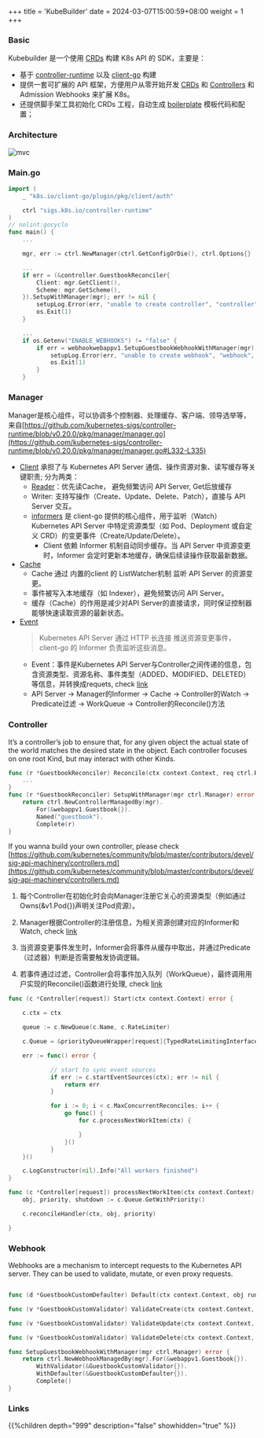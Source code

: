 +++
title = 'KubeBuilder'
date = 2024-03-07T15:00:59+08:00
weight = 1
+++

### Basic 
Kubebuilder 是一个使用 [CRDs](https://kubernetes.io/zh-cn/docs/concepts/extend-kubernetes/api-extension/custom-resources/) 构建 K8s API 的 SDK，主要是：

- 基于 [controller-runtime](https://github.com/kubernetes-sigs/controller-runtime) 以及 [client-go](https://github.com/kubernetes/client-go) 构建
- 提供一套可扩展的 API 框架，方便用户从零开始开发 [CRDs](https://kubernetes.io/docs/concepts/extend-kubernetes/api-extension/custom-resources/) 和 [Controllers](https://kubernetes.io/docs/concepts/architecture/controller/) 和 Admission Webhooks 来扩展 K8s。
- 还提供脚手架工具初始化 CRDs 工程，自动生成 [boilerplate](https://github.com/kubernetes-sigs/kubebuilder/blob/master/docs/book/src/reference/boilerplate.md) 模板代码和配置；



### Architecture
![mvc](../../../images/content/kubernetes/kubebuilder_arch.png)

### Main.go
```go
import (
	_ "k8s.io/client-go/plugin/pkg/client/auth"

	ctrl "sigs.k8s.io/controller-runtime"
)
// nolint:gocyclo
func main() {
    ...

    mgr, err := ctrl.NewManager(ctrl.GetConfigOrDie(), ctrl.Options{}

    ...
    if err = (&controller.GuestbookReconciler{
        Client: mgr.GetClient(),
        Scheme: mgr.GetScheme(),
    }).SetupWithManager(mgr); err != nil {
        setupLog.Error(err, "unable to create controller", "controller", "Guestbook")
        os.Exit(1)
    }

    ...
    if os.Getenv("ENABLE_WEBHOOKS") != "false" {
        if err = webhookwebappv1.SetupGuestbookWebhookWithManager(mgr); err != nil {
            setupLog.Error(err, "unable to create webhook", "webhook", "Guestbook")
            os.Exit(1)
        }
    }
```

### Manager
Manager是核心组件，可以协调多个控制器、处理缓存、客户端、领导选举等，来自[https://github.com/kubernetes-sigs/controller-runtime/blob/v0.20.0/pkg/manager/manager.go](https://github.com/kubernetes-sigs/controller-runtime/blob/v0.20.0/pkg/manager/manager.go#L332-L335)
- [Client](https://github.com/kubernetes-sigs/controller-runtime/blob/main/pkg/client/interfaces.go#L164-L178) 承担了与 Kubernetes API Server 通信、操作资源对象、读写缓存等关键职责; 分为两类：
    - [Reader](https://github.com/kubernetes-sigs/controller-runtime/blob/main/pkg/client/client.go#L333-L352)：优先读Cache， 避免频繁访问 API Server, Get后放缓存
    - Writer: 支持写操作（Create、Update、Delete、Patch），直接与 API Server 交互。
    - [informers](https://github.com/kubernetes-sigs/controller-runtime/blob/main/pkg/cache/internal/informers.go) 是 client-go 提供的核心组件，用于监听（Watch）Kubernetes API Server 中特定资源类型（如 Pod、Deployment 或自定义 CRD）的变更事件（Create/Update/Delete）。
        * Client 依赖 Informer 机制自动同步缓存。当 API Server 中资源变更时，Informer 会定时更新本地缓存，确保后续读操作获取最新数据。
- [Cache](https://github.com/kubernetes-sigs/controller-runtime/blob/v0.20.0/pkg/cache/informer_cache.go)
    * Cache 通过 内置的client 的 ListWatcher机制 监听 API Server 的资源变更。
    * 事件被写入本地缓存（如 Indexer），避免频繁访问 API Server。
    * 缓存（Cache）的作用是减少对API Server的直接请求，同时保证控制器能够快速读取资源的最新状态。
- [Event](https://github.com/kubernetes-sigs/controller-runtime/blob/v0.20.0/pkg/event/event.go)
    > Kubernetes API Server 通过 HTTP 长连接 推送资源变更事件，client-go 的 Informer 负责监听这些消息。
    * Event：事件是Kubernetes API Server与Controller之间传递的信息，包含资源类型、资源名称、事件类型（ADDED、MODIFIED、DELETED）等信息，并转换成requets, check [link](https://github.com/kubernetes-sigs/controller-runtime/blob/main/pkg/handler/enqueue.go#L56-L59)
    * API Server → Manager的Informer → Cache → Controller的Watch → Predicate过滤 → WorkQueue →  Controller的Reconcile()方法


### Controller
It’s a controller’s job to ensure that, for any given object the actual state of the world matches the desired state in the object. Each controller focuses on one root Kind, but may interact with other Kinds.
```go
func (r *GuestbookReconciler) Reconcile(ctx context.Context, req ctrl.Request) (ctrl.Result, error) {
    ...
}
func (r *GuestbookReconciler) SetupWithManager(mgr ctrl.Manager) error {
	return ctrl.NewControllerManagedBy(mgr).
		For(&webappv1.Guestbook{}).
		Named("guestbook").
		Complete(r)
}
```
If you wanna build your own controller, please check [https://github.com/kubernetes/community/blob/master/contributors/devel/sig-api-machinery/controllers.md](https://github.com/kubernetes/community/blob/master/contributors/devel/sig-api-machinery/controllers.md)

1. 每个Controller在初始化时会向Manager注册它关心的资源类型（例如通过Owns(&v1.Pod{})声明关注Pod资源）。

2. Manager根据Controller的注册信息，为相关资源创建对应的Informer和Watch, check [link](https://github.com/kubernetes-sigs/controller-runtime/blob/main/pkg/builder/controller.go#L180-L200)

3. 当资源变更事件发生时，Informer会将事件从缓存中取出，并通过Predicate（过滤器）判断是否需要触发协调逻辑。

4. 若事件通过过滤，Controller会将事件加入队列（WorkQueue），最终调用用户实现的Reconcile()函数进行处理, check [link](https://github.com/kubernetes-sigs/controller-runtime/blob/main/pkg/internal/controller/controller.go#L148-L218)

```go
func (c *Controller[request]) Start(ctx context.Context) error {

	c.ctx = ctx

	queue := c.NewQueue(c.Name, c.RateLimiter)

    c.Queue = &priorityQueueWrapper[request]{TypedRateLimitingInterface: queue}

	err := func() error {

            // start to sync event sources
            if err := c.startEventSources(ctx); err != nil {
                return err
            }

            for i := 0; i < c.MaxConcurrentReconciles; i++ {
                go func() {
                    for c.processNextWorkItem(ctx) {

                    }
                }()
            }
	}()

	c.LogConstructor(nil).Info("All workers finished")
}
```

```go
func (c *Controller[request]) processNextWorkItem(ctx context.Context) bool {
	obj, priority, shutdown := c.Queue.GetWithPriority()

	c.reconcileHandler(ctx, obj, priority)

}
```

### Webhook
Webhooks are a mechanism to intercept requests to the Kubernetes API server. They can be used to validate, mutate, or even proxy requests.
```go

func (d *GuestbookCustomDefaulter) Default(ctx context.Context, obj runtime.Object) error {}

func (v *GuestbookCustomValidator) ValidateCreate(ctx context.Context, obj runtime.Object) (admission.Warnings, error) {}

func (v *GuestbookCustomValidator) ValidateUpdate(ctx context.Context, oldObj, newObj runtime.Object) (admission.Warnings, error) {}

func (v *GuestbookCustomValidator) ValidateDelete(ctx context.Context, obj runtime.Object) (admission.Warnings, error) {}

func SetupGuestbookWebhookWithManager(mgr ctrl.Manager) error {
	return ctrl.NewWebhookManagedBy(mgr).For(&webappv1.Guestbook{}).
		WithValidator(&GuestbookCustomValidator{}).
		WithDefaulter(&GuestbookCustomDefaulter{}).
		Complete()
}
```

### Links
{{%children depth="999" description="false" showhidden="true" %}}